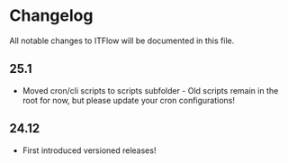 # Changelog

All notable changes to ITFlow will be documented in this file.

## 25.1
- Moved cron/cli scripts to scripts subfolder - Old scripts remain in the root for now, but please update your cron configurations!

## 24.12

- First introduced versioned releases!

